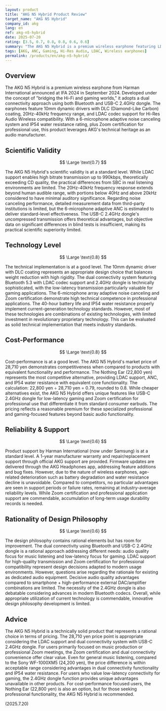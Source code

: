 ```yaml
---
layout: product
title: "AKG N5 Hybrid Product Review"
target_name: "AKG N5 Hybrid"
company_id: akg
lang: en
ref: akg-n5-hybrid
date: 2025-07-20
rating: [3.5, 0.7, 0.8, 0.8, 0.6, 0.6]
summary: "The AKG N5 Hybrid is a premium wireless earphone featuring LDAC codec support and an included USB-C 2.4GHz dongle. Its technical achievements in Hi-Res Audio support and low-latency connectivity are commendable, and the 28,710 yen price point represents a reasonable level compared to products with equivalent functionality."
tags: [AKG, ANC, Gaming, Hi-Res Audio, LDAC, Wireless earphones]
permalink: /products/en/akg-n5-hybrid/
---
```

## Overview

The AKG N5 Hybrid is a premium wireless earphone from Harman International announced at IFA 2024 in September 2024. Developed under the concept of "bridging the Hi-Fi and gaming worlds," it adopts a dual connectivity approach using both Bluetooth and USB-C 2.4GHz dongle. The earphones feature 10mm dynamic drivers with DLC (Diamond-Like Carbon) coating, 20Hz-40kHz frequency range, and LDAC codec support for Hi-Res Audio Wireless compatibility. With a 6-microphone adaptive noise canceling system and IP54 water resistance rating, plus Zoom certification for professional use, this product leverages AKG's technical heritage as an audio manufacturer.

## Scientific Validity

$$ \Large \text{0.7} $$

The AKG N5 Hybrid's scientific validity is at a standard level. While LDAC support enables high bitrate transmission up to 990kbps, theoretically exceeding CD quality, the practical differences from SBC in real listening environments are limited. The 20Hz-40kHz frequency response extends beyond human audible range, with portions below 40Hz and above 20kHz considered to have minimal auditory significance. Regarding noise canceling performance, detailed measurement data from third-party institutions is limited, but the 6-microphone adaptive ANC is estimated to deliver standard-level effectiveness. The USB-C 2.4GHz dongle's uncompressed transmission offers theoretical advantages, but objective data on significant differences in blind tests is insufficient, making its practical scientific superiority limited.

## Technology Level

$$ \Large \text{0.8} $$

The technical implementation is at a good level. The 10mm dynamic driver with DLC coating represents an appropriate design choice that balances weight reduction with high rigidity. The dual connectivity system featuring Bluetooth 5.3 with LDAC codec support and 2.4GHz dongle is technically sophisticated, with the low-latency transmission particularly valuable for gaming applications. The 6-microphone array adaptive noise canceling and Zoom certification demonstrate high technical competence in professional applications. The 40-hour battery life and IP54 water resistance properly implement current-generation technology standards. However, most of these technologies are combinations of existing technologies, with limited investment in revolutionary proprietary technology. This can be evaluated as solid technical implementation that meets industry standards.

## Cost-Performance

$$ \Large \text{0.8} $$

Cost-performance is at a good level. The AKG N5 Hybrid's market price of 28,710 yen demonstrates competitiveness when compared to products with equivalent functionality and performance. The Nothing Ear (22,800 yen) represents the most competitive alternative, providing LDAC support, ANC, and IP54 water resistance with equivalent core functionality. The calculation: 22,800 yen ÷ 28,710 yen = 0.79, rounded to 0.8. While cheaper alternatives exist, the AKG N5 Hybrid offers unique features like USB-C 2.4GHz dongle for low-latency gaming and Zoom certification for professional use that differentiate it from standard consumer earbuds. The pricing reflects a reasonable premium for these specialized professional and gaming-focused features beyond basic audio functionality.

## Reliability & Support

$$ \Large \text{0.6} $$

Product support by Harman International (now under Samsung) is at a standard level. A 1-year manufacturer warranty and repair/replacement support through official AKG support are provided. Firmware updates are delivered through the AKG Headphones app, addressing feature additions and bug fixes. However, due to the nature of wireless earphones, age-related deterioration such as battery degradation and water resistance decline is unavoidable. Compared to competitors, no particular advantages are seen in support periods or failure rates, remaining at industry-average reliability levels. While Zoom certification and professional application support are commendable, accumulation of long-term usage durability records is needed.

## Rationality of Design Philosophy

$$ \Large \text{0.6} $$

The design philosophy contains rational elements but has room for improvement. The dual connectivity using Bluetooth and USB-C 2.4GHz dongle is a rational approach addressing different needs: audio quality focus for music listening and low-latency focus for gaming. LDAC support for high-quality transmission and Zoom certification for professional compatibility represent design decisions adapted to modern usage environments. However, questions arise regarding the rationale for existing as dedicated audio equipment. Decisive audio quality advantages compared to smartphone + high-performance external DAC/amplifier combinations are limited. The necessity of the 2.4GHz dongle is also debatable considering advances in modern Bluetooth codecs. Overall, while appropriate utilization of current technology is commendable, innovative design philosophy development is limited.

## Advice

The AKG N5 Hybrid is a technically solid product that represents a rational choice in terms of pricing. The 28,710 yen price point is appropriate considering the LDAC support and dual connectivity system with USB-C 2.4GHz dongle. For users primarily focused on music production or professional Zoom meetings, the Zoom certification and dual connectivity convenience offer clear value. Even for general music listening, compared to the Sony WF-1000XM5 (24,200 yen), the price difference is within acceptable range considering advantages in dual connectivity functionality and IP54 water resistance. For users who value low-latency connectivity for gaming, the 2.4GHz dongle function provides unique advantages unavailable in other products. For cost-performance focused users, the Nothing Ear (22,800 yen) is also an option, but for those seeking professional functionality, the AKG N5 Hybrid is recommended.

(2025.7.20)